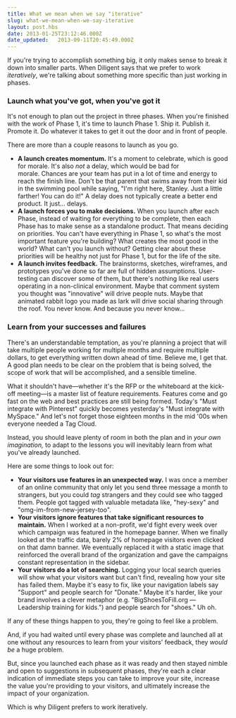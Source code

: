 ```yaml
---
title: What we mean when we say "iterative"
slug: what-we-mean-when-we-say-iterative
layout: post.hbs
date: 2013-01-25T23:12:46.000Z
date_updated:   2013-09-11T20:45:49.000Z
---
```


If you're trying to accomplish something big, it only makes sense to break it down into smaller parts. When Diligent says that we prefer to work <em>iteratively</em>, we're talking about something more specific than just working in phases.<!--more-->
<h3>Launch what you've got, when you've got it</h3>
It's not enough to plan out the project in three phases. When you're finished with the work of Phase 1, it's time to launch Phase 1. Ship it. Publish it. Promote it. Do whatever it takes to get it out the door and in front of people.

There are more than a couple reasons to launch as you go.
<ul>
	<li><strong>A launch creates momentum.</strong> It's a moment to celebrate, which is good for morale. It's also </span><em>not</em> a delay, which would be bad for morale. Chances are your team has put in a lot of time and energy to reach the finish line. Don't be that parent that swims away from their kid in the swimming pool while saying, "I'm right here, Stanley. Just a little farther! You can do it!" A delay does not typically create a better end product. It just… delays.</li>
	<li><strong>A launch forces you to make decisions.</strong> When you launch after each Phase, instead of waiting for everything to be complete, then each Phase has to make sense as a standalone product. That means deciding on priorities. You can't have everything in Phase 1, so what's the most important feature you're building? What creates the most good in the world? What can't you launch without? Getting clear about these priorities will be healthy not just for Phase 1, but for the life of the site.</li>
	<li><strong>A launch invites feedback.</strong> The brainstorms, sketches, wireframes, and prototypes you've done so far are full of hidden assumptions. User-testing can discover some of them, but there's nothing like real users operating in a non-clinical environment. Maybe that comment system you thought was "innovative" will drive people nuts. Maybe that animated rabbit logo you made as lark will drive social sharing through the roof. You never know. And because you never know…</li>
</ul>
<h3>Learn from your successes and failures</h3>
There's an understandable temptation, as you're planning a project that will take multiple people working for multiple months and require multiple dollars, to get everything written down ahead of time. Believe me, I get that. A good plan needs to be clear on the problem that is being solved, the scope of work that will be accomplished, and a sensible timeline.

What it shouldn't have—whether it's the RFP or the whiteboard at the kick-off meeting—is a master list of feature requirements. Features come and go fast on the web and best practices are still being formed. Today's "Must integrate with Pinterest" quickly becomes yesterday's "Must integrate with MySpace." And let's not forget those eighteen months in the mid '00s when everyone needed a Tag Cloud.

Instead, you should leave plenty of room in both the plan and in <em>your own imagination,</em> to adapt to the lessons you will inevitably learn from what you've already launched.

Here are some things to look out for:
<ul>
	<li><strong>Your visitors use features in an unexpected way.</strong> I was once a member of an online community that only let you send three message a month to strangers, but you could <em>tag</em> strangers and they could see who tagged them. People got tagged with valuable metadata like, "hey-sexy" and "omg-im-from-new-jersey-too".</li>
	<li><strong>Your visitors ignore features that take significant resources to maintain.</strong> When I worked at a non-profit, we'd fight every week over which campaign was featured in the homepage banner. When we finally looked at the traffic data, barely 2% of homepage visitors even clicked on that damn banner. We eventually replaced it with a static image that reinforced the overall brand of the organization and gave the campaigns constant representation in the sidebar.</li>
	<li><strong>Your visitors do a lot of searching.</strong> Logging your local search queries will show what your visitors want but can't find, revealing how your site has failed them. Maybe it's easy to fix, like your navigation labels say "Support" and people search for "Donate." Maybe it's harder, like your brand involves a clever metaphor (e.g. "BigShoesToFill.org — Leadership training for kids.") and people search for "shoes." Uh oh.</li>
</ul>
If any of these things happen to you, they're going to feel like a problem.

And, if you had waited until every phase was complete and launched all at one without any resources to learn from your visitors' feedback, they <em>would be </em>a huge problem.

But, since you launched each phase as it was ready and then stayed nimble and open to suggestions in subsequent phases, they're each a clear indication of immediate steps you can take to improve your site, increase the value you're providing to your visitors, and ultimately increase the impact of your organization.

Which is why Diligent prefers to work iteratively.
